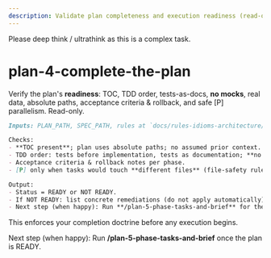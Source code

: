 ```yaml
---
description: Validate plan completeness and execution readiness (read-only) before generating phase tasks.
---
```


Please deep think / ultrathink as this is a complex task. 

# plan-4-complete-the-plan

Verify the plan's **readiness**: TOC, TDD order, tests-as-docs, **no mocks**, real data, absolute paths, acceptance criteria & rollback, and safe [P] parallelism. Read-only.

```md
Inputs: PLAN_PATH, SPEC_PATH, rules at `docs/rules-idioms-architecture/{rules.md, idioms.md, architecture.md}`, optional constitution.

Checks:
- **TOC present**; plan uses absolute paths; no assumed prior context.
- TDD order: tests before implementation, tests as documentation; **no mocks**; use real repo data/fixtures.
- Acceptance criteria & rollback notes per phase.
- [P] only when tasks would touch **different files** (file-safety rule).

Output:
- Status = READY or NOT READY.
- If NOT READY: list concrete remediations (do not apply automatically).
- Next step (when happy): Run **/plan-5-phase-tasks-and-brief** for the chosen phase.
```

This enforces your completion doctrine before any execution begins.

Next step (when happy): Run **/plan-5-phase-tasks-and-brief** once the plan is READY.
